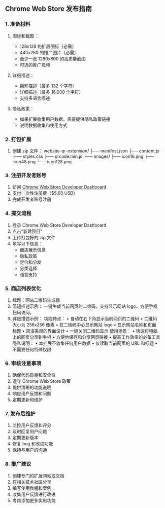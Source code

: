 ## Chrome Web Store 发布指南

### 1. 准备材料
1. 图标和截图：
   - 128x128 的扩展图标（必需）
   - 440x280 的推广图片（必需）
   - 至少一张 1280x800 的高质量截图
   - 可选的推广视频

2. 详细描述：
   - 简短描述（最多 132 个字符）
   - 详细描述（最多 16,000 个字符）
   - 支持多语言描述

3. 隐私政策：
   - 如果扩展收集用户数据，需要提供隐私政策链接
   - 说明数据收集和使用方式

### 2. 打包扩展
1. 创建 zip 文件：
website-qr-extension/
├── manifest.json
├── content.js
├── styles.css
├── qrcode.min.js
└── images/
├── icon16.png
├── icon48.png
└── icon128.png

### 3. 注册开发者账号
1. 访问 [Chrome Web Store Developer Dashboard](https://chrome.google.com/webstore/devconsole)
2. 支付一次性注册费（$5.00 USD）
3. 完成开发者账号注册

### 4. 提交流程
1. 登录 Chrome Web Store Developer Dashboard
2. 点击"新建项目"
3. 上传打包好的 zip 文件
4. 填写以下信息：
   - 商店展示信息
   - 隐私政策
   - 定价和分发
   - 分类选择
   - 语言支持

### 5. 商店列表优化
1. 标题：网站二维码生成器
2. 简短描述示例：
一键生成当前网页的二维码，支持显示网站 logo，方便手机扫码访问。
3. 详细描述示例：
功能特点：
• 自动在右下角显示当前网页的二维码
• 二维码大小为 256x256 像素
• 在二维码中心显示网站 logo
• 显示网站名称和页面标题
• 简洁美观的界面设计
• 一键关闭二维码显示
使用场景：
• 快速将电脑上的网页分享到手机
• 方便地保存和分享网页链接
• 提高工作效率的必备工具
隐私说明：
• 本扩展不收集任何用户数据
• 仅读取当前网页的 URL 和标题
• 不需要任何特殊权限


### 6. 审核注意事项
1. 确保代码质量和安全性
2. 遵守 Chrome Web Store 政策
3. 提供清晰的功能说明
4. 响应用户反馈和问题
5. 定期更新和维护

### 7. 发布后维护
1. 监控用户反馈和评分
2. 及时回复用户问题
3. 定期更新版本
4. 修复 bug 和改进功能
5. 保持与用户的沟通

### 8. 推广建议
1. 创建专门的扩展网站或文档
2. 在相关技术社区分享
3. 编写使用教程和案例
4. 收集用户反馈进行改进
5. 考虑添加更多实用功能
